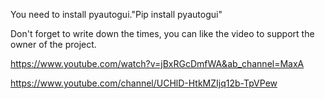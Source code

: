 You need to install pyautogui."Pip install pyautogui"

Don't forget to write down the times, you can like the video to support the owner of the project.

https://www.youtube.com/watch?v=jBxRGcDmfWA&ab_channel=MaxA

https://www.youtube.com/channel/UCHlD-HtkMZIjq12b-TpVPew
